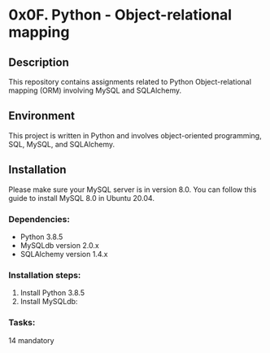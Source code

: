 # 0x0F. Python - Object-relational mapping

## Description
This repository contains assignments related to Python Object-relational mapping (ORM) involving MySQL and SQLAlchemy.

## Environment
This project is written in Python and involves object-oriented programming, SQL, MySQL, and SQLAlchemy.

## Installation
Please make sure your MySQL server is in version 8.0. You can follow this guide to install MySQL 8.0 in Ubuntu 20.04.

### Dependencies:
- Python 3.8.5
- MySQLdb version 2.0.x
- SQLAlchemy version 1.4.x

### Installation steps:
1. Install Python 3.8.5
2. Install MySQLdb:

### Tasks:
14 mandatory
